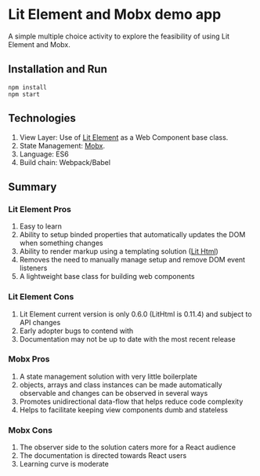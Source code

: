 
# Lit Element and Mobx demo app

A simple multiple choice activity to explore the feasibility of using Lit Element and Mobx. 

## Installation and Run

```
npm install
npm start
```

## Technologies

1. View Layer: Use of [Lit Element][litelement_url] as a Web Component base class.
2. State Management: [Mobx][mobx_url].
3. Language: ES6
4. Build chain: Webpack/Babel


## Summary

### Lit Element Pros

1. Easy to learn
2. Ability to setup binded properties that automatically updates the DOM when something changes
3. Ability to render markup using a templating solution ([Lit Html][lithtml_url])
4. Removes the need to manually manage setup and remove DOM event listeners
5. A lightweight base class for building web components

### Lit Element Cons

1. Lit Element current version is only 0.6.0 (LitHtml is 0.11.4) and subject to API changes
2. Early adopter bugs to contend with
3. Documentation may not be up to date with the most recent release

### Mobx Pros

1. A state management solution with very little boilerplate
2. objects, arrays and class instances can be made automatically observable and changes can be observed in several ways
3. Promotes unidirectional data-flow that helps reduce code complexity
4. Helps to facilitate keeping view components dumb and stateless

### Mobx Cons

1. The observer side to the solution caters more for a React audience
2. The documentation is directed towards React users
3. Learning curve is moderate


[lithtml_url]: https://polymer.github.io/lit-html/
[litelement_url]: https://github.com/Polymer/lit-element
[mobx_url]: https://mobx.js.org/ 



